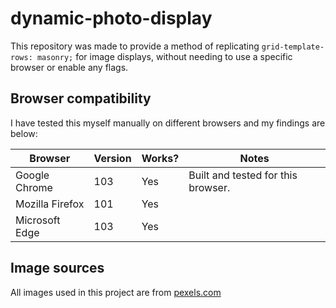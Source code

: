 # dynamic-photo-display

This repository was made to provide a method of replicating `grid-template-rows: masonry;` for image displays, without needing to use a specific browser or enable any flags.

## Browser compatibility

I have tested this myself manually on different browsers and my findings are below:

|Browser|Version|Works?|Notes|
|---|---|---|---|
|Google Chrome|103|Yes|Built and tested for this browser.|
|Mozilla Firefox|101|Yes||
|Microsoft Edge|103|Yes||

## Image sources

All images used in this project are from [pexels.com](https://www.pexels.com)
